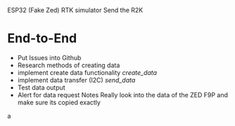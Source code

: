 ESP32 (Fake Zed) RTK simulator
Send the R2K 

# End-to-End
* Put Issues into Github
* Research methods of creating data
* implement create data functionality *create_data*
* implement data transfer (I2C) *send_data*
* Test data output 
* Alert for data request 
Notes
Really look into the data of the ZED F9P and make sure its copied exactly

a